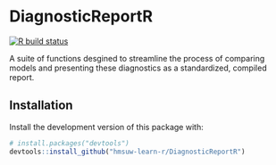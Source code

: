 # DiagnosticReportR

<!-- badges: start -->
[![R build status](https://github.com/hmsuw-learn-r/DiagnosticReportR/workflows/R-CMD-check/badge.svg)](https://github.com/hmsuw-learn-r/DiagnosticReportR/actions)
<!-- badges: end -->


A suite of functions desgined to streamline the process of comparing models and
presenting these diagnostics as a standardized, compiled report.

## Installation

Install the development version of this package with:

``` r
# install.packages("devtools")
devtools::install_github("hmsuw-learn-r/DiagnosticReportR")
```
